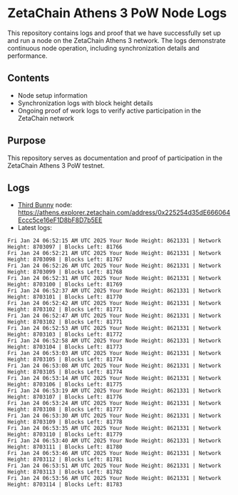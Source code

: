 # ZetaChain Athens 3 PoW Node Logs
This repository contains logs and proof that we have successfully set up and run a node on the ZetaChain Athens 3 network. The logs demonstrate continuous node operation, including synchronization details and performance.

## Contents
- Node setup information
- Synchronization logs with block height details
- Ongoing proof of work logs to verify active participation in the ZetaChain network

## Purpose
This repository serves as documentation and proof of participation in the ZetaChain Athens 3 PoW testnet.

## Logs

- [Third Bunny](https://thirdbunny.xyz/) node: https://athens.explorer.zetachain.com/address/0x225254d35dE666064Eccc5ce16eF1D8bF8D7b5EE
- Latest logs:
```
Fri Jan 24 06:52:15 AM UTC 2025 Your Node Height: 8621331 | Network Height: 8703097 | Blocks Left: 81766
Fri Jan 24 06:52:21 AM UTC 2025 Your Node Height: 8621331 | Network Height: 8703098 | Blocks Left: 81767
Fri Jan 24 06:52:26 AM UTC 2025 Your Node Height: 8621331 | Network Height: 8703099 | Blocks Left: 81768
Fri Jan 24 06:52:31 AM UTC 2025 Your Node Height: 8621331 | Network Height: 8703100 | Blocks Left: 81769
Fri Jan 24 06:52:37 AM UTC 2025 Your Node Height: 8621331 | Network Height: 8703101 | Blocks Left: 81770
Fri Jan 24 06:52:42 AM UTC 2025 Your Node Height: 8621331 | Network Height: 8703102 | Blocks Left: 81771
Fri Jan 24 06:52:47 AM UTC 2025 Your Node Height: 8621331 | Network Height: 8703102 | Blocks Left: 81771
Fri Jan 24 06:52:53 AM UTC 2025 Your Node Height: 8621331 | Network Height: 8703103 | Blocks Left: 81772
Fri Jan 24 06:52:58 AM UTC 2025 Your Node Height: 8621331 | Network Height: 8703104 | Blocks Left: 81773
Fri Jan 24 06:53:03 AM UTC 2025 Your Node Height: 8621331 | Network Height: 8703105 | Blocks Left: 81774
Fri Jan 24 06:53:08 AM UTC 2025 Your Node Height: 8621331 | Network Height: 8703105 | Blocks Left: 81774
Fri Jan 24 06:53:14 AM UTC 2025 Your Node Height: 8621331 | Network Height: 8703106 | Blocks Left: 81775
Fri Jan 24 06:53:19 AM UTC 2025 Your Node Height: 8621331 | Network Height: 8703107 | Blocks Left: 81776
Fri Jan 24 06:53:24 AM UTC 2025 Your Node Height: 8621331 | Network Height: 8703108 | Blocks Left: 81777
Fri Jan 24 06:53:30 AM UTC 2025 Your Node Height: 8621331 | Network Height: 8703109 | Blocks Left: 81778
Fri Jan 24 06:53:35 AM UTC 2025 Your Node Height: 8621331 | Network Height: 8703110 | Blocks Left: 81779
Fri Jan 24 06:53:40 AM UTC 2025 Your Node Height: 8621331 | Network Height: 8703111 | Blocks Left: 81780
Fri Jan 24 06:53:46 AM UTC 2025 Your Node Height: 8621331 | Network Height: 8703112 | Blocks Left: 81781
Fri Jan 24 06:53:51 AM UTC 2025 Your Node Height: 8621331 | Network Height: 8703113 | Blocks Left: 81782
Fri Jan 24 06:53:56 AM UTC 2025 Your Node Height: 8621331 | Network Height: 8703114 | Blocks Left: 81783
```
